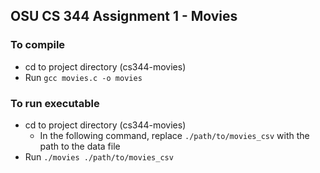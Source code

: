 ## OSU CS 344 Assignment 1 - Movies

### To compile

- cd to project directory (cs344-movies)
- Run `gcc movies.c -o movies`

### To run executable

- cd to project directory (cs344-movies)
  - In the following command, replace `./path/to/movies_csv` with the path to the data file
- Run `./movies ./path/to/movies_csv`
